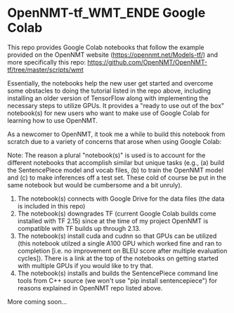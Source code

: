# OpenNMT-tf_WMT_ENDE Google Colab
This repo provides Google Colab notebooks that follow the example provided on the OpenNMT website (https://opennmt.net/Models-tf/) and more specifically this repo: https://github.com/OpenNMT/OpenNMT-tf/tree/master/scripts/wmt

Essentially, the notebooks help the new user get started and overcome some obstacles to doing the tutorial listed in the repo above, including installing an older version of TensorFlow along with implementing the necessary steps to utilize GPUs.  It provides a "ready to use out of the box" notebook(s) for new users who want to make use of Google Colab for learning how to use OpenNMT.

As a newcomer to OpenNMT, it took me a while to build this notebook from scratch due to a variety of concerns that arose when using Google Colab:  

Note: The reason a plural "notebook(s)" is used is to account for the different notebooks that accomplish similar but unique tasks (e.g., (a) build the SentencePiece model and vocab files, (b) to train the OpenNMT model and (c) to make inferences off a test set.  These cold of course be put in the same notebook but would be cumbersome and a bit unruly).

1) The notebook(s) connects with Google Drive for the data files (the data is included in this repo)
2) The notebook(s) downgrades TF (current Google Colab builds come installed with TF 2.15) since at the time of my project OpenNMT is compatible with TF builds up through 2.13.
3) The notebook(s) install cuda and cudnn so that GPUs can be utilized (this notebook utilzed a single A100 GPU which worked fine and ran to completion [i.e. no improvement on BLEU score after multiple evaluation cycles]).  There is a link at the top of the notebooks on getting started with multiple GPUs if you would like to try that.
4) The notebook(s) installs and builds the SentencePiece command line tools from C++ source (we won't use "pip install sentencepiece") for reasons explained in OpenNMT repo listed above.

More coming soon...

